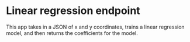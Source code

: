 # Linear regression endpoint
This app takes in a JSON of x and y coordinates, trains a linear regression model, and then returns the coefficients for the model.
